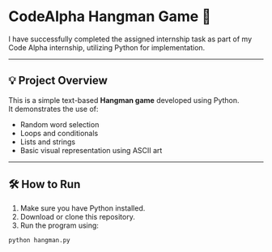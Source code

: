 # CodeAlpha Hangman Game 🎯

I have successfully completed the assigned internship task as part of my Code Alpha internship, utilizing Python for implementation.

---

## 💡 Project Overview
This is a simple text-based **Hangman game** developed using Python.  
It demonstrates the use of:
- Random word selection
- Loops and conditionals
- Lists and strings
- Basic visual representation using ASCII art

---

## 🛠️ How to Run

1. Make sure you have Python installed.
2. Download or clone this repository.
3. Run the program using:

```bash
python hangman.py
